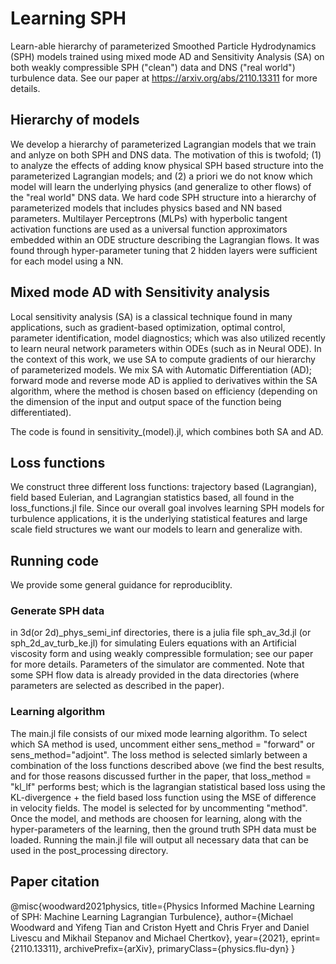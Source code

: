 # Learning SPH
Learn-able hierarchy of parameterized Smoothed Particle Hydrodynamics (SPH) models trained using mixed mode AD and Sensitivity Analysis (SA) on both weakly compressible SPH ("clean") data and DNS ("real world") turbulence data. See our paper at https://arxiv.org/abs/2110.13311 for more details. 

## Hierarchy of models

We develop a hierarchy of parameterized Lagrangian models that we train and anlyze on both SPH and DNS data. The motivation of this is twofold; (1) to analyze the effects of adding know physical SPH based structure into the parameterized Lagrangian models; and (2) a priori we do not know which model will learn the underlying physics (and generalize to other flows) of the "real world" DNS data. We hard code SPH structure into a hierarchy of parameterized models that includes physics based and NN based parameters. Multilayer Perceptrons (MLPs) with hyperbolic tangent activation functions are used as a universal function approximators embedded within an ODE structure describing the Lagrangian flows. It was found through hyper-parameter tuning that 2 hidden layers were sufficient for each model using a NN. 

## Mixed mode AD with Sensitivity analysis
Local sensitivity analysis (SA) is a classical technique found in many applications, such as gradient-based optimization, optimal control, parameter identification, model diagnostics; which was also utilized recently to  learn neural network parameters within ODEs (such as in Neural ODE). In the context of this work, we use SA to compute gradients of our hierarchy of parameterized models. We mix SA with Automatic Differentiation (AD);  forward mode and reverse mode AD is applied to derivatives within the SA algorithm, where the method is chosen based on efficiency (depending on the dimension of the input and output space of the function being differentiated).

The code is found in sensitivity_(model).jl, which combines both SA and AD. 

## Loss functions
We construct three different loss functions: trajectory based (Lagrangian), field based Eulerian, and Lagrangian statistics based, all found in the loss_functions.jl file. Since our overall goal involves learning SPH models for turbulence applications, it is the underlying statistical features and large scale field structures we want our models to learn and generalize with.


## Running code
We provide some general guidance for reproduciblity.


### Generate SPH data
in 3d(or 2d)_phys_semi_inf directories, there is a julia file sph_av_3d.jl (or sph_2d_av_turb_ke.jl) for simulating Eulers equations with an Artificial viscosity form and using weakly compressible formulation; see our paper for more details. Parameters of the simulator are commented. Note that some SPH flow data is already provided in the data directories (where parameters are selected as described in the paper). 

### Learning algorithm
The main.jl file consists of our mixed mode learning algorithm. To select which SA method is used, uncomment either sens_method = "forward" or sens_method="adjoint". The loss method is selected simlarly between a combination of the loss functions described above (we find the best results, and for those reasons discussed further in the paper, that loss_method = "kl_lf" performs best; which is the lagrangian statistical based loss using the KL-divergence + the field based loss function using the MSE of difference in velocity fields. The model is selected for by uncommenting "method". Once the model, and methods are choosen for learning, along with the hyper-parameters of the learning, then the ground truth SPH data must be loaded. Running the main.jl file will output all necessary data that can be used in the post_processing directory.

## Paper citation

@misc{woodward2021physics,
      title={Physics Informed Machine Learning of SPH: Machine Learning Lagrangian Turbulence}, 
      author={Michael Woodward and Yifeng Tian and Criston Hyett and Chris Fryer and Daniel Livescu and Mikhail Stepanov and Michael Chertkov},
      year={2021},
      eprint={2110.13311},
      archivePrefix={arXiv},
      primaryClass={physics.flu-dyn}
}
